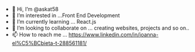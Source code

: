- 👋 Hi, I’m @askat58
- 👀 I’m interested in ...Front End Development
- 🌱 I’m currently learning ... React.js
- 💞️ I’m looking to collaborate on ... creating websites, projects and so on..
- 📫 How to reach me ... https://www.linkedin.com/in/joanna-el%C5%BCbieta-t-288561181/

<!---
askat58/askat58 is a ✨ special ✨ repository because its `README.md` (this file) appears on your GitHub profile.
You can click the Preview link to take a look at your changes.
--->
